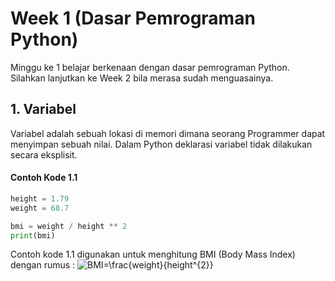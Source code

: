 # Week 1 (Dasar Pemrograman Python)
Minggu ke 1 belajar berkenaan dengan dasar pemrograman Python. Silahkan lanjutkan ke Week 2 bila merasa sudah menguasainya.

## 1. Variabel
Variabel adalah sebuah lokasi di memori dimana seorang Programmer dapat menyimpan sebuah nilai. Dalam Python deklarasi variabel tidak dilakukan secara eksplisit. 
#### Contoh Kode 1.1
```python
height = 1.79
weight = 68.7

bmi = weight / height ** 2
print(bmi)
```
Contoh kode 1.1 digunakan untuk menghitung BMI (Body Mass Index) dengan rumus :
![BMI=\frac{weight}{height^{2}}](https://render.githubusercontent.com/render/math?math=BMI%3D%5Cfrac%7Bweight%7D%7Bheight%5E%7B2%7D%7D)
